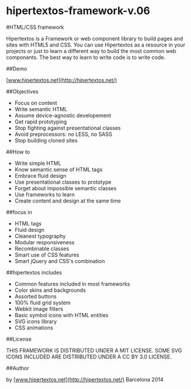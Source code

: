 hipertextos-framework-v.06
==========================

#HTML/CSS framework

Hipertextos is a Framework or web component library to build pages and sites with HTML5 and CSS. You can use Hipertextos as a resource in your projects or just to learn a different way to build the most common web components. The best way to learn to write code is to write code.

##Demo

[www.hipertextos.net](http://hipertextos.net/)

##Objectives

* Focus on content
* Write semantic HTML
* Assume device-agnostic developement
* Get rapid prototyping
* Stop fighting against presentational classes
* Avoid preprocessors: no LESS, no SASS
* Stop building cloned sites

##How to

* Write simple HTML
* Know semantic sense of HTML tags
* Embrace fluid design
* Use presentational classes to prototype
* Forget about impossible semantic classes
* Use frameworks to learn
* Create content and design at the same time

##focus in

* HTML tags
* Fluid design
* Cleanest typography
* Modular responsiveness
* Recombinable classes
* Smart use of CSS features
* Smart jQuery and CSS's combination

##hipertextos includes

* Common features included in most frameworks
* Color skins and backgrounds
* Assorted buttons
* 100% fluid grid system
* Webkit image filters
* Basic symbol icons with HTML entities
* SVG icons library
* CSS animations

##License

THIS FRAMEWORK IS DISTRIBUTED UNDER A MIT LICENSE. SOME SVG ICONS INCLUDED ARE DISTRIBUTED UNDER A CC BY 3.0 LICENSE.

##Author

by [www.hipertextos.net](http://hipertextos.net/)
Barcelona 2014
